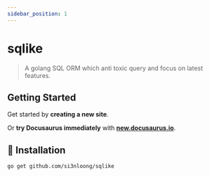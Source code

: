 ```yaml
---
sidebar_position: 1
---
```


# sqlike

> A golang SQL ORM which anti toxic query and focus on latest features.

## Getting Started

Get started by **creating a new site**.

Or **try Docusaurus immediately** with **[new.docusaurus.io](https://new.docusaurus.io)**.

## 🔨 Installation

```console
go get github.com/si3nloong/sqlike
```
